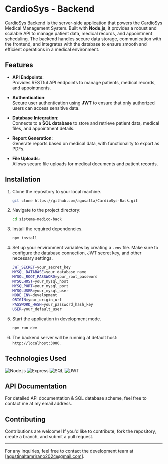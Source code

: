 # CardioSys - Backend

CardioSys Backend is the server-side application that powers the CardioSys Medical Management System. Built with **Node.js**, 
it provides a robust and scalable API to manage patient data, medical records, and appointment scheduling. 
The backend handles secure data storage, communication with the frontend, and integrates with the database to ensure 
smooth and efficient operations in a medical environment.

## Features

- **API Endpoints**:  
  Provides RESTful API endpoints to manage patients, medical records, and appointments.

- **Authentication**:  
  Secure user authentication using **JWT** to ensure that only authorized users can access sensitive data.

- **Database Integration**:  
  Connects to a **SQL database** to store and retrieve patient data, medical files, and appointment details.

- **Report Generation**:  
  Generate reports based on medical data, with functionality to export as PDFs.

- **File Uploads**:  
  Allows secure file uploads for medical documents and patient records.

## Installation

1. Clone the repository to your local machine.
    ```bash
    git clone https://github.com/agusalta/CardioSys-Back.git

2. Navigate to the project directory:
    ```bash
    cd sistema-medico-back

3. Install the required dependencies.
    ```bash
    npm install

4. Set up your environment variables by creating a `.env` file. 
Make sure to configure the database connection, JWT secret key, and other necessary settings.
    ```bash
    JWT_SECRET=your_secret_key
    MYSQL_DATABASE=your_database_name
    MYSQL_ROOT_PASSWORD=your_root_password
    MYSQLHOST=your_mysql_host
    MYSQLPORT=your_mysql_port
    MYSQLUSER=your_mysql_user
    NODE_ENV=development
    ORIGIN=your_origin_url
    PASSWORD_HASH=your_password_hash_key
    USER=your_default_user

5. Start the application in development mode.
     ```bash
    npm run dev
6. The backend server will be running at default host: `http://localhost:3000`.

## Technologies Used

![Node.js](https://img.shields.io/badge/Node.js-43853D?style=for-the-badge&logo=node.js&logoColor=white) ![Express](https://img.shields.io/badge/Express-000000?style=for-the-badge&logo=express&logoColor=white) ![SQL](https://img.shields.io/badge/SQL-003B57?style=for-the-badge&logo=postgresql&logoColor=white) ![JWT](https://img.shields.io/badge/JWT-000000?style=for-the-badge&logo=json-web-tokens&logoColor=white)

## API Documentation

For detailed API documentation & SQL database scheme, feel free to contact me at my email address.

## Contributing

Contributions are welcome! If you'd like to contribute, fork the repository, create a branch, and submit a pull request.

---

For any inquiries, feel free to contact the development team at [agustinaltamrirano2024@gmail.com].
